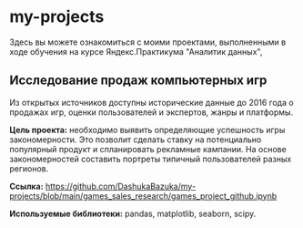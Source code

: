 # my-projects
Здесь вы можете ознакомиться с моими проектами, выполненными в ходе обучения на курсе Яндекс.Практикума "Аналитик данных",
## Исследование продаж компьютерных игр
Из открытых источников доступны исторические данные до 2016 года о продажах игр, оценки пользователей и экспертов, жанры и платформы.

**Цель проекта:** необходимо выявить определяющие успешность игры закономерности. Это позволит сделать ставку на потенциально популярный продукт и спланировать рекламные кампании. На основе закономерностей составить портреты типичный пользователей разных регионов.

**Ссылка:** https://github.com/DashukaBazuka/my-projects/blob/main/games_sales_research/games_project_github.ipynb

**Используемые библиотеки:** pandas, matplotlib, seaborn, scipy.
